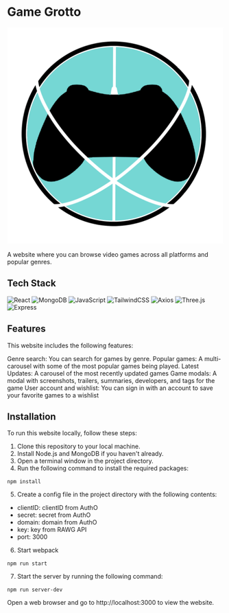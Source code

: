 # Game Grotto

<img className='w-24 h-24' src='/public/assets/scream.png'>

A website where you can browse video games across all platforms and popular genres.

## Tech Stack

![React](https://img.shields.io/badge/react-%2320232a.svg?style=for-the-badge&logo=react&logoColor=%2361DAFB)
![MongoDB](https://img.shields.io/badge/database-MongoDB-47A248?style=for-the-badge&logo=mongodb&logoColor=white&labelColor=21223e)
![JavaScript](https://img.shields.io/badge/javascript-%23323330.svg?style=for-the-badge&logo=javascript&logoColor=%23F7DF1E)
![TailwindCSS](https://img.shields.io/badge/tailwindcss-%2338B2AC.svg?style=for-the-badge&logo=tailwind-css&logoColor=white)
![Axios](https://img.shields.io/badge/-Axios-671ddf?logo=axios&logoColor=black&style=for-the-badge)
![Three.js](https://img.shields.io/badge/-Three.js-000000?logo=threedotjs&logoColor=white&style=for-the-badge)
![Express](https://img.shields.io/badge/-Three.js-000000?logo=express&logoColor=white&style=for-the-badge)

## Features

This website includes the following features:

Genre search: You can search for games by genre.
Popular games: A multi-carousel with some of the most popular games being played.
Latest Updates: A carousel of the most recently updated games
Game modals: A modal with screenshots, trailers, summaries, developers, and tags for the game
User account and wishlist: You can sign in with an account to save your favorite games to a wishlist

## Installation

To run this website locally, follow these steps:

1. Clone this repository to your local machine.
2. Install Node.js and MongoDB if you haven't already.
3. Open a terminal window in the project directory.
4. Run the following command to install the required packages:

```
npm install
```

5. Create a config file in the project directory with the following contents:

- clientID: clientID from AuthO
- secret: secret from AuthO
- domain: domain from AuthO
- key: key from RAWG API
- port: 3000

6. Start webpack

```
npm run start
```

7. Start the server by running the following command:

```
npm run server-dev
```

Open a web browser and go to http://localhost:3000 to view the website.
